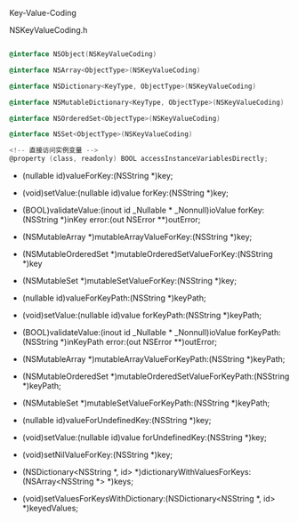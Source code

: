 Key-Value-Coding

NSKeyValueCoding.h

```objectivec

@interface NSObject(NSKeyValueCoding)

@interface NSArray<ObjectType>(NSKeyValueCoding)

@interface NSDictionary<KeyType, ObjectType>(NSKeyValueCoding)

@interface NSMutableDictionary<KeyType, ObjectType>(NSKeyValueCoding)

@interface NSOrderedSet<ObjectType>(NSKeyValueCoding)

@interface NSSet<ObjectType>(NSKeyValueCoding)

```
```objectivec
<!-- 直接访问实例变量 -->
@property (class, readonly) BOOL accessInstanceVariablesDirectly;
```


- (nullable id)valueForKey:(NSString *)key;

- (void)setValue:(nullable id)value forKey:(NSString *)key;

- (BOOL)validateValue:(inout id _Nullable * _Nonnull)ioValue forKey:(NSString *)inKey error:(out NSError **)outError;

- (NSMutableArray *)mutableArrayValueForKey:(NSString *)key;

- (NSMutableOrderedSet *)mutableOrderedSetValueForKey:(NSString *)key

- (NSMutableSet *)mutableSetValueForKey:(NSString *)key;

- (nullable id)valueForKeyPath:(NSString *)keyPath;
  
- (void)setValue:(nullable id)value forKeyPath:(NSString *)keyPath;
  
- (BOOL)validateValue:(inout id _Nullable * _Nonnull)ioValue forKeyPath:(NSString *)inKeyPath error:(out NSError **)outError;
  
- (NSMutableArray *)mutableArrayValueForKeyPath:(NSString *)keyPath;
  
- (NSMutableOrderedSet *)mutableOrderedSetValueForKeyPath:(NSString *)keyPath;
  
- (NSMutableSet *)mutableSetValueForKeyPath:(NSString *)keyPath;

- (nullable id)valueForUndefinedKey:(NSString *)key;

- (void)setValue:(nullable id)value forUndefinedKey:(NSString *)key;

- (void)setNilValueForKey:(NSString *)key;

- (NSDictionary<NSString *, id> *)dictionaryWithValuesForKeys:(NSArray<NSString *> *)keys;

- (void)setValuesForKeysWithDictionary:(NSDictionary<NSString *, id> *)keyedValues;

